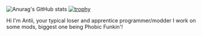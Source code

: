 ![Anurag's GitHub stats](https://github-readme-stats.vercel.app/api?username=AntiPlayzz&show_icons=true&theme=radical)
[![trophy](https://github-profile-trophy.vercel.app/?username=AntiPlayzz)](https://github.com/ryo-ma/github-profile-trophy)

Hi I'm Antii, your typical loser and apprentice programmer/modder
I work on some mods, biggest one being Phobic Funkin'!
